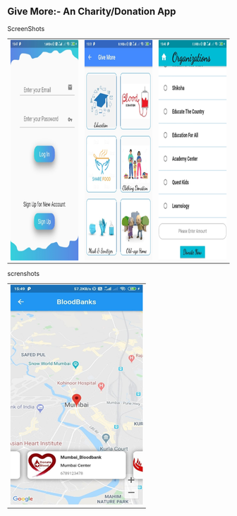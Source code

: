 ## Give More:- An Charity/Donation App
ScreenShots

<table>
  <tr>
    <td><img src="images/IMG-20200604-WA0012.jpg" width=500 height=500></td>
    <td><img src="images/IMG-20200604-WA0011.jpg" width=500 height=500></td> 
    <td><img src="images/IMG-20200604-WA0010.jpg" width=500 height=500></td>
  </tr>
  </table>

screnshots
<table>
  <tr>
    <td><img src="images/IMG-20200604-WA0013.jpg" width=300 height=500></td>
  </tr>
  </table>
